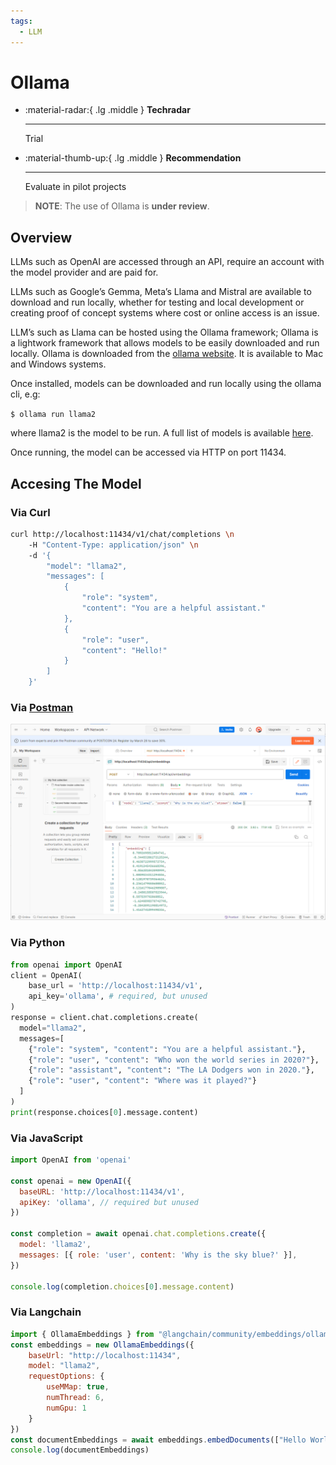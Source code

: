 ```yaml
---
tags:
  - LLM
---
```


# Ollama

<div class="grid cards" markdown>

-   :material-radar:{ .lg .middle } __Techradar__

    ---

    Trial

-   :material-thumb-up:{ .lg .middle } __Recommendation__

    ---

    Evaluate in pilot projects

</div>

> **NOTE**: The use of Ollama is **under review**.

## Overview

LLMs such as OpenAI are accessed through an API, require an account with the model provider and are paid for.

LLMs such as Google’s Gemma, Meta’s Llama and Mistral are available to download and run locally, whether for testing and local development or creating proof of concept systems where cost or online access is an issue.

LLM’s such as Llama can be hosted using the Ollama framework; Ollama is a lightwork framework that allows models to be easily downloaded and run locally. Ollama is downloaded from the [ollama website](https://ollama.com/). It is available to Mac and Windows systems.

Once installed, models can be downloaded and run locally using the ollama cli, e.g:

`$ ollama run llama2`

where llama2 is the model to be run. A full list of models is available [here](https://ollama.com/library).

Once running, the model can be accessed via HTTP on port 11434.

## Accesing The Model

### Via Curl

``` bash linenums="1"
curl http://localhost:11434/v1/chat/completions \n
    -H "Content-Type: application/json" \n
    -d '{
        "model": "llama2",
        "messages": [
            {
                "role": "system",
                "content": "You are a helpful assistant."
            },
            {
                "role": "user",
                "content": "Hello!"
            }
        ]
    }'
```

### Via [Postman](https://www.postman.com/downloads/)

![image](../../images/ollama-postman.png)

### Via Python

``` py linenums="1"
from openai import OpenAI
client = OpenAI(
    base_url = 'http://localhost:11434/v1',
    api_key='ollama', # required, but unused
)
response = client.chat.completions.create(
  model="llama2",
  messages=[
    {"role": "system", "content": "You are a helpful assistant."},
    {"role": "user", "content": "Who won the world series in 2020?"},
    {"role": "assistant", "content": "The LA Dodgers won in 2020."},
    {"role": "user", "content": "Where was it played?"}
  ]
)
print(response.choices[0].message.content)
```

### Via JavaScript

``` js linenums="1"
import OpenAI from 'openai'

const openai = new OpenAI({
  baseURL: 'http://localhost:11434/v1',
  apiKey: 'ollama', // required but unused
})

const completion = await openai.chat.completions.create({
  model: 'llama2',
  messages: [{ role: 'user', content: 'Why is the sky blue?' }],
})

console.log(completion.choices[0].message.content)
```

### Via Langchain

``` js linenums="1"
import { OllamaEmbeddings } from "@langchain/community/embeddings/ollama"
const embeddings = new OllamaEmbeddings({
    baseUrl: "http://localhost:11434",
    model: "llama2",
    requestOptions: {
        useMMap: true,
        numThread: 6,
        numGpu: 1
    }
})
const documentEmbeddings = await embeddings.embedDocuments(["Hello World!", "Bye Bye"])
console.log(documentEmbeddings)
```